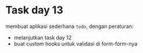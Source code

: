 # Task day 13

membuat aplikasi sederhana `todo`, dengan peraturan:

* melanjutkan task day 12
* buat custom hooks untuk validasi di form-form-nya
